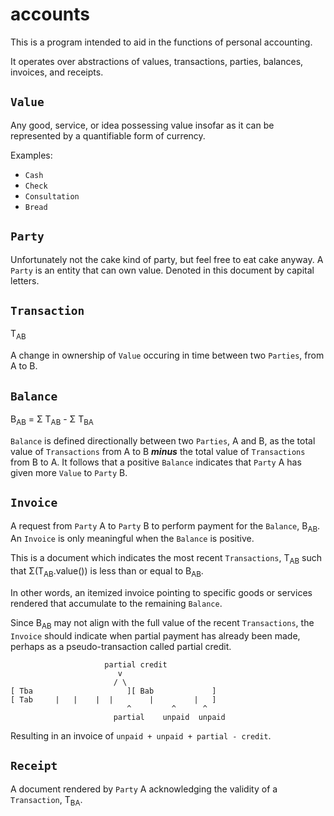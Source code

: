 # accounts

This is a program intended to aid in the functions of personal accounting.

It operates over abstractions of values, transactions, parties, balances, 
invoices, and receipts.

## `Value`

Any good, service, or idea possessing value insofar as it can be represented by 
a quantifiable form of currency.

Examples:
- `Cash`
- `Check`
- `Consultation`
- `Bread`

## `Party`

Unfortunately not the cake kind of party, but feel free to eat cake anyway. 
A `Party` is an entity that can own value. Denoted in this document by capital 
letters.

## `Transaction`

T<sub>AB</sub>

A change in ownership of `Value` occuring in time between two `Parties`, from A 
to B.

## `Balance`

B<sub>AB</sub> = Σ T<sub>AB</sub> - Σ T<sub>BA</sub>

`Balance` is defined directionally between two `Parties`, A and B, as the total 
value of `Transactions` from A to B ***minus*** the total value of 
`Transactions` from B to A. It follows that a positive `Balance` indicates that 
`Party` A has given more `Value` to `Party` B.

## `Invoice`

A request from `Party` A to `Party` B to perform payment for the `Balance`, 
B<sub>AB</sub>. An `Invoice` is only meaningful when the `Balance` is positive.

This is a document which indicates the most recent `Transactions`, 
T<sub>AB</sub> such that Σ(T<sub>AB</sub>.value()) is less than or equal to 
B<sub>AB</sub>.

In other words, an itemized invoice pointing to specific goods or services 
rendered that accumulate to the remaining `Balance`.

Since B<sub>AB</sub> may not align with the full value of the recent 
`Transactions`, the `Invoice` should indicate when partial payment has already 
been made, perhaps as a pseudo-transaction called partial credit.


                         partial credit
                            v
                           / \
    [ Tba                     ][ Bab             ]
    [ Tab     |   |    |  |        |         |   ]
                              ^         ^      ^
                           partial    unpaid  unpaid


   Resulting in an invoice of `unpaid + unpaid + partial - credit`.

## `Receipt`

A document rendered by `Party` A acknowledging the validity of a `Transaction`, 
T<sub>BA</sub>.

